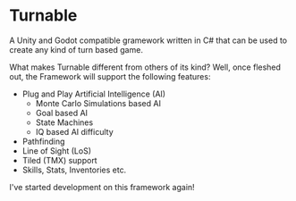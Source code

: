 Turnable
========

A Unity and Godot compatible gramework written in C# that can be used to create any kind of turn based game. 

What makes Turnable different from others of its kind? Well, once fleshed out, the Framework will support the following features:

* Plug and Play Artificial Intelligence (AI)
    * Monte Carlo Simulations based AI 
    * Goal based AI
    * State Machines
    * IQ based AI difficulty
* Pathfinding
* Line of Sight (LoS)
* Tiled (TMX) support
* Skills, Stats, Inventories etc.

I've started development on this framework again!
